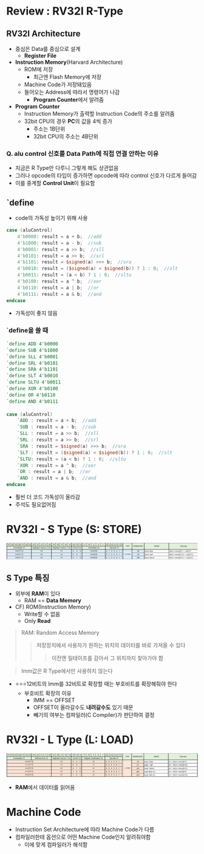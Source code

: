 # Review : RV32I R-Type

## RV32I Architecture

- 중심은 Data를 중심으로 설계
  - **Register File**
- **Instruction Memory**(Harvard Architecture)
  - ROM에 저장
    - 최근엔 Flash Memory에 저장
  - Machine Code가 저장돼있음
  - 들어오는 Address에 따라서 명령어가 나감
    - **Program Counter**에서 알려줌
- **Program Counter**
  - Instruction Memory가 출력할 Instruction Code의 주소를 알려줌
  - 32bit CPU의 경우 **PC**의 값을 4씩 증가
    - 주소는 1B단위
    - 32bit CPU의 주소는 4B단위

### Q. alu control 신호를 Data Path에 직접 연결 안하는 이유

- 지금은 R Type만 다루니 그렇게 해도 상관없음
- 그러나 opcode의 타입이 증가하면 opcode에 따라 control 신호가 다르게 들어감
- 이를 중계할 **Control Unit**이 필요함


## `define

- code의 가독성 높이기 위해 사용
```verilog
case (aluControl)
	4'b0000: result = a + b;  //add
	4'b1000: result = a - b;  //sub
	4'b0001: result = a >> b;  //sll
	4'b0101: result = a >> b;  //srl
	4'b1101: result = $signed(a) >>> b;  //sra
	4'b0010: result = ($signed(a) < $signed(b)) ? 1 : 0;  //slt
	4'b0011: result = (a < b) ? 1 : 0;  //sltu
	4'b0100: result = a ^ b;  //xor
	4'b0110: result = a | b;  //or
	4'b0111: result = a & b;  //and
endcase
```
- 가독성이 좋지 않음

### `define을 쓸 때

```verilog
`define ADD 4'b0000
`define SUB 4'b1000
`define SLL 4'b0001
`define SRL 4'b0101
`define SRA 4'b1101
`define SLT 4'b0010
`define SLTU 4'b0011
`define XOR 4'b0100
`define OR 4'b0110
`define AND 4'b0111

case (aluControl)
	`ADD : result = a + b;  //add
	`SUB : result = a - b;  //sub
	`SLL : result = a >> b;  //sll
	`SRL : result = a >> b;  //srl
	`SRA : result = $signed(a) >>> b;  //sra
	`SLT : result = ($signed(a) < $signed(b)) ? 1 : 0;  //slt
	`SLTU: result = (a < b) ? 1 : 0;  //sltu
	`XOR : result = a ^ b;  //xor
	`OR : result = a | b;  //or
	`AND : result = a & b;  //and
endcase
```

- 훨씬 더 코드 가독성이 올라감
- 주석도 필요없어짐

# RV32I - S Type (S: STORE)

<img src="./img/스크린샷 2025-08-18 111842.png"><br>

## S Type 특징
- 외부에 **RAM**이 있다
  - RAM == **Data Memory**
- CF) ROM(Instruction Memory)
  - Write할 수 없음
  - Only **Read**

> RAM: Random Access Memory
> > 저장장치에서 사용자가 원하는 위치의 데이터를 바로 가져올 수 있다
> >> 이전엔 릴테이프를 감아서 그 위치까지 찾아가야 함

> Imm값은 R Type에서만 사용하지 않는다

- ⭐⭐⭐12비트의 Imm를 32비트로 확장할 때는 부호비트를 확장해줘야 한다
  - 부호비트 확장의 이유
    - IMM == OFFSET
    - OFFSET이 올라갈수도 **내려갈수도** 있기 때문
    - 빼기의 여부는 컴파일러(C Compiler)가 판단하여 결정

# RV32I - L Type (L: LOAD)

<img src="./img/스크린샷 2025-08-18 141347.png"><br>

- **RAM**에서 데이터를 읽어옴


# Machine Code

- Instruction Set Architecture에 따라 Machine Code가 다름
- 컴파일러한테 옵션으로 어떤 Machine Code인지 알려줘야함
  - 이에 맞게 컴파일러가 해석함